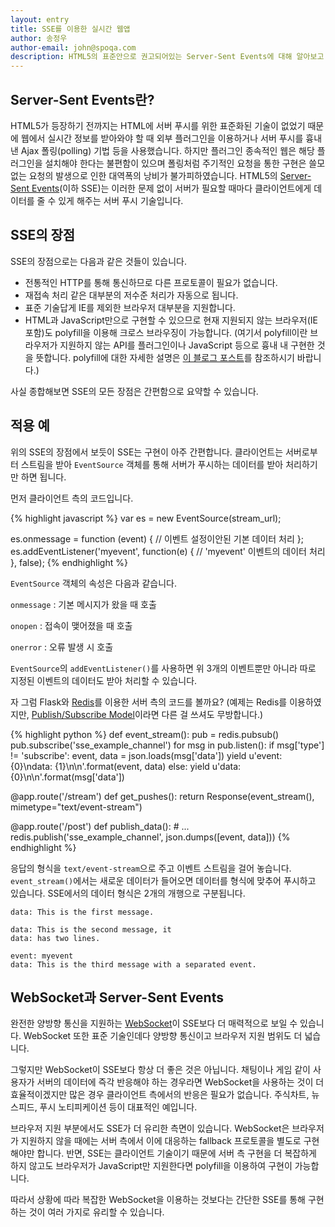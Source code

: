 ```yaml
---
layout: entry
title: SSE를 이용한 실시간 웹앱
author: 송정우
author-email: john@spoqa.com
description: HTML5의 표준안으로 권고되어있는 Server-Sent Events에 대해 알아보고 이를 이용하여 실시간 웹앱을 만들어 봅시다.
---
```


## Server-Sent Events란?

HTML5가 등장하기 전까지는 HTML에 서버 푸시를 위한 표준화된 기술이 없었기 때문에 웹에서 실시간 정보를 받아와야 할 때 외부 플러그인을 이용하거나 서버 푸시를 흉내 낸 Ajax 폴링(polling) 기법 등을 사용했습니다. 하지만 플러그인 종속적인 웹은 해당 플러그인을 설치해야 한다는 불편함이 있으며 폴링처럼 주기적인 요청을 통한 구현은 쓸모없는 요청의 발생으로 인한 대역폭의 낭비가 불가피하였습니다. HTML5의 [Server-Sent Events][](이하 SSE)는 이러한 문제 없이 서버가 필요할 때마다 클라이언트에게 데이터를 줄 수 있게 해주는 서버 푸시 기술입니다. 

[Server-Sent Events]: http://www.w3.org/TR/eventsource/


## SSE의 장점

SSE의 장점으로는 다음과 같은 것들이 있습니다.

* 전통적인 HTTP를 통해 통신하므로 다른 프로토콜이 필요가 없습니다.
* 재접속 처리 같은 대부분의 저수준 처리가 자동으로 됩니다. 
* 표준 기술답게 IE를 제외한 브라우저 대부분을 지원합니다.
* HTML과 JavaScript만으로 구현할 수 있으므로 현재 지원되지 않는 브라우저(IE 포함)도 polyfill을 이용해 크로스 브라우징이 가능합니다. (여기서 polyfill이란 브라우저가 지원하지 않는 API를 플러그인이나 JavaScript 등으로 흉내 내 구현한 것을 뜻합니다. polyfill에 대한 자세한 설명은 [이 블로그 포스트][polyfill]를 참조하시기 바랍니다.)

[polyfill]: http://remysharp.com/2010/10/08/what-is-a-polyfill/

사실 종합해보면 SSE의 모든 장점은 간편함으로 요약할 수 있습니다.

## 적용 예

위의 SSE의 장점에서 보듯이 SSE는 구현이 아주 간편합니다. 클라이언트는 서버로부터 스트림을 받아 `EventSource` 객체를 통해 서버가 푸시하는 데이터를 받아 처리하기만 하면 됩니다.

먼저 클라이언트 측의 코드입니다.

{% highlight javascript %}
var es = new EventSource(stream_url);

es.onmessage = function (event) {
    // 이벤트 설정이안된 기본 데이터 처리
};
es.addEventListener('myevent', function(e) {
    // 'myevent' 이벤트의 데이터 처리
}, false);
{% endhighlight %}

`EventSource` 객체의 속성은 다음과 같습니다.

`onmessage`
:   기본 메시지가 왔을 때 호출

`onopen`
:   접속이 맺어졌을 때 호출

`onerror`
:   오류 발생 시 호출

`EventSource`의 `addEventListener()`를 사용하면 위 3개의 이벤트뿐만 아니라 따로 지정된 이벤트의 데이터도 받아 처리할 수 있습니다.

자 그럼 Flask와 [Redis][]를 이용한 서버 측의 코드를 볼까요? (예제는 Redis를 이용하였지만, [Publish/Subscribe Model][pubsub]이라면 다른 걸 쓰셔도 무방합니다.)

[Redis]: http://www.redis.io/

{% highlight python %}
def event_stream():
    pub = redis.pubsub()
    pub.subscribe('sse_example_channel')
    for msg in pub.listen():
        if msg['type'] != 'subscribe':
            event, data = json.loads(msg['data'])
            yield u'event: {0}\ndata: {1}\n\n'.format(event, data)
        else:
            yield u'data: {0}\n\n'.format(msg['data'])

@app.route('/stream')
def get_pushes():
    return Response(event_stream(), mimetype="text/event-stream")

@app.route('/post')
def publish_data():
    # ...
    redis.publish('sse_example_channel', json.dumps([event, data]))
{% endhighlight %}

응답의 형식을 `text/event-stream`으로 주고 이벤트 스트림을 걸어 놓습니다. `event_stream()`에서는 새로운 데이터가 들어오면 데이터를 형식에 맞추어 푸시하고 있습니다. SSE에서의 데이터 형식은 2개의 개행으로 구분됩니다.

    data: This is the first message.

    data: This is the second message, it
    data: has two lines.

    event: myevent
    data: This is the third message with a separated event.


[pubsub]: http://en.wikipedia.org/wiki/Publish%E2%80%93subscribe_pattern


## WebSocket과 Server-Sent Events

완전한 양방향 통신을 지원하는 [WebSocket][]이 SSE보다 더 매력적으로 보일 수 있습니다. WebSocket 또한 표준 기술인데다 양방향 통신이고 브라우저 지원 범위도 더 넓습니다.

그렇지만 WebSocket이 SSE보다 항상 더 좋은 것은 아닙니다. 채팅이나 게임 같이 사용자가 서버의 데이터에 즉각 반응해야 하는 경우라면 WebSocket을 사용하는 것이 더 효율적이겠지만 많은 경우 클라이언트 측에서의 반응은 필요가 없습니다. 주식차트, 뉴스피드, 푸시 노티피케이션 등이 대표적인 예입니다.

브라우저 지원 부분에서도 SSE가 더 유리한 측면이 있습니다. WebSocket은 브라우저가 지원하지 않을 때에는 서버 측에서 이에 대응하는 fallback 프로토콜을 별도로 구현해야만 합니다. 반면, SSE는 클라이언트 기술이기 때문에 서버 측 구현을 더 복잡하게 하지 않고도 브라우저가 JavaScript만 지원한다면 polyfill을 이용하여 구현이 가능합니다.

따라서 상황에 따라 복잡한 WebSocket을 이용하는 것보다는 간단한 SSE를 통해 구현하는 것이 여러 가지로 유리할 수 있습니다.

[WebSocket]: http://www.w3.org/TR/websockets/
